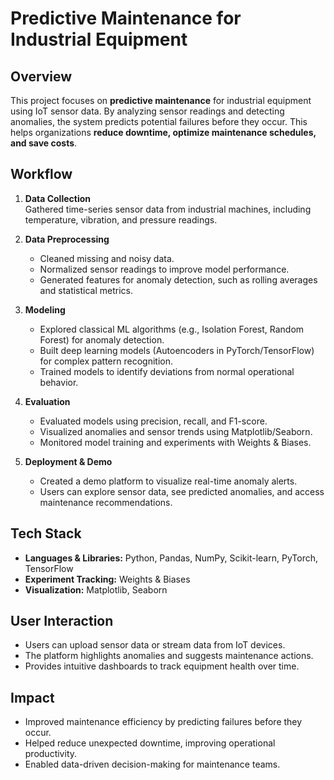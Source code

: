 # Predictive Maintenance for Industrial Equipment

## Overview
This project focuses on **predictive maintenance** for industrial equipment using IoT sensor data. By analyzing sensor readings and detecting anomalies, the system predicts potential failures before they occur. This helps organizations **reduce downtime, optimize maintenance schedules, and save costs**.

## Workflow
1. **Data Collection**  
   Gathered time-series sensor data from industrial machines, including temperature, vibration, and pressure readings.

2. **Data Preprocessing**  
   - Cleaned missing and noisy data.
   - Normalized sensor readings to improve model performance.
   - Generated features for anomaly detection, such as rolling averages and statistical metrics.

3. **Modeling**
   - Explored classical ML algorithms (e.g., Isolation Forest, Random Forest) for anomaly detection.
   - Built deep learning models (Autoencoders in PyTorch/TensorFlow) for complex pattern recognition.
   - Trained models to identify deviations from normal operational behavior.

4. **Evaluation**
   - Evaluated models using precision, recall, and F1-score.
   - Visualized anomalies and sensor trends using Matplotlib/Seaborn.
   - Monitored model training and experiments with Weights & Biases.

5. **Deployment & Demo**
   - Created a demo platform to visualize real-time anomaly alerts.
   - Users can explore sensor data, see predicted anomalies, and access maintenance recommendations.

## Tech Stack
- **Languages & Libraries:** Python, Pandas, NumPy, Scikit-learn, PyTorch, TensorFlow  
- **Experiment Tracking:** Weights & Biases  
- **Visualization:** Matplotlib, Seaborn  

## User Interaction
- Users can upload sensor data or stream data from IoT devices.  
- The platform highlights anomalies and suggests maintenance actions.  
- Provides intuitive dashboards to track equipment health over time.

## Impact
- Improved maintenance efficiency by predicting failures before they occur.  
- Helped reduce unexpected downtime, improving operational productivity.  
- Enabled data-driven decision-making for maintenance teams.